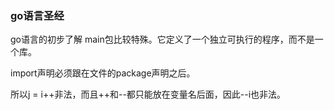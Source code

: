### go语言圣经
go语言的初步了解
main包比较特殊。它定义了一个独立可执行的程序，而不是一个库。

import声明必须跟在文件的package声明之后。

所以j = i++非法，而且++和--都只能放在变量名后面，因此--i也非法。


